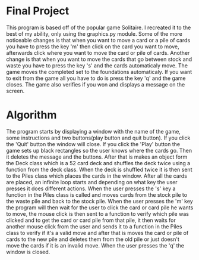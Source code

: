 # Final Project
This program is based off of the popular game Solitaire. I recreated it to the best of my ability, only using the graphics.py module. Some of the more noticeable changes is that when you want to move a card or a pile of cards you have to press the key 'm' then click on the card you want to move, afterwards click where you want to move the card or pile of cards. Another change is that when you want to move the cards that go between stock and waste you have to press the key 's' and the cards automaticaly move. The game moves the completed set to the foundations automaticaly. If you want to exit from the game all you have to do is press the key 'q' and the game closes. The game also verifies if you won and displays a message on the screen.

# Algorithm
The program starts by displaying a window with the name of the game, some instructions and two buttons(play button and quit button). If you click the 'Quit' button the window will close. If you click the 'Play' button the game sets up black rectangles so the user knows where the cards go. Then it deletes the message and the buttons. After that is makes an object form the Deck class which is a 52 card deck and shuffles the deck twice using a function from the deck class. When the deck is shuffled twice it is then sent to the Piles class which places the cards in the window. After all the cards are placed, an infinite loop starts and depending on what key the user presses it does different actions. When the user presses the 's' key a function in the Piles class is called and moves cards from the stock pile to the waste pile and back to the stock pile. When the user presses the 'm' key the program will then wait for the user to click the card or card pile he wants to move, the mouse click is then sent to a function to verify which pile was clicked and to get the card or card pile from that pile, it then waits for another mouse click from the user and sends it to a function in the Piles class to verify if it's a valid move and after that is moves the card or pile of cards to the new pile and deletes them from the old pile or just doesn't move the cards if it is an invalid move. When the user presses the 'q' the window is closed.
